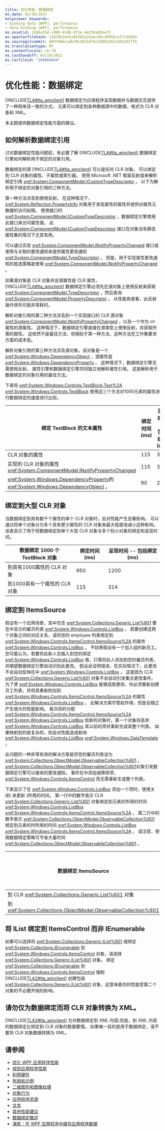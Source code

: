 ```yaml
---
title: 优化性能：数据绑定
ms.date: 03/30/2017
helpviewer_keywords:
- binding data [WPF], performance
- data binding [WPF], performance
ms.assetid: 1506a35d-c009-43db-9f1e-4e230ad5be73
ms.openlocfilehash: 11076b2ee5ad1593a24aec04c26058ca37c99d45
ms.sourcegitcommit: 069786bcadbf9cd931d7dc3d892262cd852d2ffb
ms.translationtype: MT
ms.contentlocale: zh-CN
ms.lasthandoff: 03/19/2021
ms.locfileid: "104666844"
---
```

# <a name="optimizing-performance-data-binding"></a>优化性能：数据绑定
[!INCLUDE[TLA#tla_winclient](../../../includes/tlasharptla-winclient-md.md)] 数据绑定为应用程序呈现数据并与数据交互提供了一种简单且一致的方式。 元素可以绑定到各种数据源中的数据，格式为 CLR 对象和 XML。  
  
 本主题提供数据绑定性能方面的建议。  

<a name="HowDataBindingReferencesAreResolved"></a>
## <a name="how-data-binding-references-are-resolved"></a>如何解析数据绑定引用  
 讨论数据绑定性能问题前，有必要了解 [!INCLUDE[TLA#tla_winclient](../../../includes/tlasharptla-winclient-md.md)] 数据绑定引擎如何解析用于绑定的对象引用。  
  
 数据绑定的源 [!INCLUDE[TLA#tla_winclient](../../../includes/tlasharptla-winclient-md.md)] 可以是任何 CLR 对象。 可以绑定到 CLR 对象的属性、子属性或索引器。 使用 Microsoft .NET 框架反射或来解析绑定引用 <xref:System.ComponentModel.ICustomTypeDescriptor> 。 以下为解析用于绑定的对象引用的三种方法。  
  
 第一种方法涉及到使用反射。 在这种情况下， <xref:System.Reflection.PropertyInfo> 对象用于发现属性的属性并提供对属性元数据的访问权限。 使用接口时 <xref:System.ComponentModel.ICustomTypeDescriptor> ，数据绑定引擎使用此接口来访问属性值。 此 <xref:System.ComponentModel.ICustomTypeDescriptor> 接口在对象没有静态属性集的情况下尤其有用。  
  
 可以通过实现 <xref:System.ComponentModel.INotifyPropertyChanged> 接口或使用与关联的更改通知来提供属性更改通知 <xref:System.ComponentModel.TypeDescriptor> 。 但是，用于实现属性更改通知的首选策略是使用 <xref:System.ComponentModel.INotifyPropertyChanged> 。  
  
 如果源对象是 CLR 对象并且源属性是 CLR 属性， [!INCLUDE[TLA#tla_winclient](../../../includes/tlasharptla-winclient-md.md)] 数据绑定引擎必须先在源对象上使用反射来获取 <xref:System.ComponentModel.TypeDescriptor> ，然后查询 <xref:System.ComponentModel.PropertyDescriptor> 。 从性能角度看，此反射操作序列可能非常耗时。  
  
 解析对象引用的第二种方法涉及到一个实现接口的 CLR 源对象 <xref:System.ComponentModel.INotifyPropertyChanged> ，以及一个作为 clr 属性的源属性。 这种情况下，数据绑定引擎直接在源类型上使用反射，并获取所需的属性。 这依然不是最佳方法，但相较于第一种方法，这种方法在工作集要求方面的成本低。  
  
 解析对象引用的第三种方法涉及源对象，该对象是一个 <xref:System.Windows.DependencyObject> ，源属性是 <xref:System.Windows.DependencyProperty> 。 这种情况下，数据绑定引擎无需使用反射。 属性引擎和数据绑定引擎共同独立地解析属性引用。 这是解析用于数据绑定的对象引用的最佳方法。  
  
 下表将 <xref:System.Windows.Controls.TextBlock.Text%2A> <xref:System.Windows.Controls.TextBlock> 使用这三个方法对1000元素的属性进行数据绑定的速度进行比较。  
  
|**绑定 TextBlock 的文本属性**|**绑定时间 (ms)**|**呈现时间 -- 包括绑定 (ms)**|  
|--------------------------------------------------|-----------------------------|--------------------------------------------------|  
|CLR 对象的属性|115|314|  
|实现的 CLR 对象的属性 <xref:System.ComponentModel.INotifyPropertyChanged>|115|305|  
|<xref:System.Windows.DependencyProperty>的 <xref:System.Windows.DependencyObject> 。|90|263|  
  
<a name="Binding_to_Large_CLR_Objects"></a>
## <a name="binding-to-large-clr-objects"></a>绑定到大型 CLR 对象  
 当数据绑定到具有数千个属性的单个 CLR 对象时，会对性能产生显著影响。 可以通过将单个对象分为多个具有更少属性的 CLR 对象来最大程度地减小这种影响。 该表显示了用于将数据绑定到单个大型 CLR 对象与多个较小对象的绑定和呈现时间。  
  
|**数据绑定 1000 个 TextBlock 对象**|**绑定时间 (ms)**|**呈现时间 -- 包括绑定 (ms)**|  
|---------------------------------------------|-----------------------------|--------------------------------------------------|  
|到具有1000属性的 CLR 对象|950|1200|  
|到1000具有一个属性的 CLR 对象|115|314|  
  
<a name="Binding_to_an_ItemsSource"></a>
## <a name="binding-to-an-itemssource"></a>绑定到 ItemsSource  
 假设有一个应用场景，其中包含 <xref:System.Collections.Generic.List%601> 要在中显示的雇员列表 <xref:System.Windows.Controls.ListBox> 。 若要创建这两个对象之间的对应关系，请将您的 employee 列表绑定到 <xref:System.Windows.Controls.ItemsControl.ItemsSource%2A> 的属性 <xref:System.Windows.Controls.ListBox> 。 不妨再假设有一个加入组的新员工。 您可能认为，若要将此新人员插入到您的绑定 <xref:System.Windows.Controls.ListBox> 值，只需将此人添加到您的雇员列表，并期望数据绑定引擎自动识别此更改。 假设会证明错误，在实际情况下，此更改不会自动反映在中 <xref:System.Windows.Controls.ListBox> 。 这是因为 CLR <xref:System.Collections.Generic.List%601> 对象不会自动引发集合更改事件。 为了使 <xref:System.Windows.Controls.ListBox> 能够选取更改，你必须重新创建员工列表，并将其重新附加到 <xref:System.Windows.Controls.ItemsControl.ItemsSource%2A> 的属性 <xref:System.Windows.Controls.ListBox> 。 此解决方案尽管起作用，但是会随之产生很大的性能影响。 每次将的分配 <xref:System.Windows.Controls.ItemsControl.ItemsSource%2A> <xref:System.Windows.Controls.ListBox> 给新的对象时，第一个对象将丢弃 <xref:System.Windows.Controls.ListBox> 其以前的项并重新生成其整个列表。 如果映射到的是复杂的，则会对性能造成影响 <xref:System.Windows.Controls.ListBox> <xref:System.Windows.DataTemplate> 。  
  
 此问题的一种非常有效的解决方案是将您的雇员列表设为 <xref:System.Collections.ObjectModel.ObservableCollection%601> 。 <xref:System.Collections.ObjectModel.ObservableCollection%601>对象引发数据绑定引擎可以接收的更改通知。 事件在中添加或移除项， <xref:System.Windows.Controls.ItemsControl> 而无需重新生成整个列表。  
  
 下表显示了在 <xref:System.Windows.Controls.ListBox> 添加一个项时，使用关闭) 来更新 (所用的时间。 第一行中的数字表示 CLR <xref:System.Collections.Generic.List%601> 对象绑定到元素的所用的时间 <xref:System.Windows.Controls.ListBox> <xref:System.Windows.Controls.ItemsControl.ItemsSource%2A> 。 第二行中的数字表示 <xref:System.Collections.ObjectModel.ObservableCollection%601> 绑定到元素的时所用的时间 <xref:System.Windows.Controls.ListBox> <xref:System.Windows.Controls.ItemsControl.ItemsSource%2A> 。 请注意，使用数据绑定策略可节省大量时间 <xref:System.Collections.ObjectModel.ObservableCollection%601> 。  
  
|**数据绑定 ItemsSource**|**1 个项的更新时间 (ms)**|  
|--------------------------------------|---------------------------------------|  
|到 CLR <xref:System.Collections.Generic.List%601> 对象|1656|  
|到 <xref:System.Collections.ObjectModel.ObservableCollection%601>|20|  
  
<a name="Binding_IList_to_ItemsControl_not_IEnumerable"></a>
## <a name="bind-ilist-to-itemscontrol-not-ienumerable"></a>将 IList 绑定到 ItemsControl 而非 IEnumerable  
 如果可以选择将 <xref:System.Collections.Generic.IList%601> 或绑定 <xref:System.Collections.IEnumerable> 到 <xref:System.Windows.Controls.ItemsControl> 对象，请选择 <xref:System.Collections.Generic.IList%601> 对象。 绑定 <xref:System.Collections.IEnumerable> 到 <xref:System.Windows.Controls.ItemsControl> 强制 [!INCLUDE[TLA2#tla_winclient](../../../includes/tla2sharptla-winclient-md.md)] 创建包装 <xref:System.Collections.Generic.IList%601> 对象，这意味着你的性能受第二个对象的不必要开销的影响。  
  
<a name="Do_not_Convert_CLR_objects_to_Xml_Just_For_Data_Binding"></a>
## <a name="do-not-convert-clr-objects-to-xml-just-for-data-binding"></a>请勿仅为数据绑定而将 CLR 对象转换为 XML。  
 [!INCLUDE[TLA2#tla_winclient](../../../includes/tla2sharptla-winclient-md.md)] 允许数据绑定到 XML 内容;但是，到 XML 内容的数据绑定比绑定到 CLR 对象的数据要慢。 如果唯一目的是用于数据绑定，请不要将 CLR 对象数据转换为 XML。  
  
## <a name="see-also"></a>请参阅

- [优化 WPF 应用程序性能](optimizing-wpf-application-performance.md)
- [规划应用程序性能](planning-for-application-performance.md)
- [利用硬件](optimizing-performance-taking-advantage-of-hardware.md)
- [布局和示例](optimizing-performance-layout-and-design.md)
- [二维图形和图像处理](optimizing-performance-2d-graphics-and-imaging.md)
- [对象行为](optimizing-performance-object-behavior.md)
- [应用程序资源](optimizing-performance-application-resources.md)
- [文本](optimizing-performance-text.md)
- [其他性能建议](optimizing-performance-other-recommendations.md)
- [数据绑定概述](/dotnet/desktop-wpf/data/data-binding-overview)
- [演练：在 WPF 应用程序中缓存应用程序数据](walkthrough-caching-application-data-in-a-wpf-application.md)
